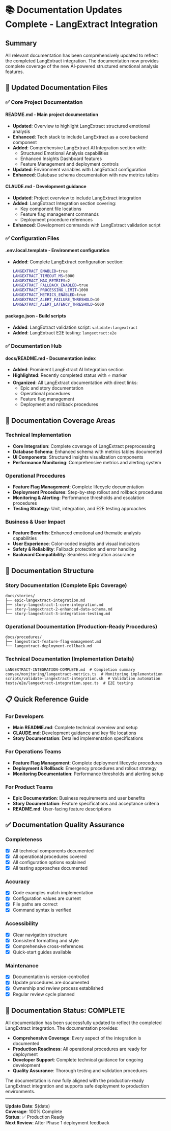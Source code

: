 # 📚 Documentation Updates Complete - LangExtract Integration

## Summary

All relevant documentation has been comprehensively updated to reflect the completed LangExtract integration. The documentation now provides complete coverage of the new AI-powered structured emotional analysis features.

## 📝 Updated Documentation Files

### ✅ Core Project Documentation

#### **README.md** - Main project documentation

- **Updated**: Overview to highlight LangExtract structured emotional analysis
- **Enhanced**: Tech stack to include LangExtract as a core backend component
- **Added**: Comprehensive LangExtract AI Integration section with:
  - Structured Emotional Analysis capabilities
  - Enhanced Insights Dashboard features
  - Feature Management and deployment controls
- **Updated**: Environment variables with LangExtract configuration
- **Enhanced**: Database schema documentation with new metrics tables

#### **CLAUDE.md** - Development guidance

- **Updated**: Project overview to include LangExtract integration
- **Added**: LangExtract Integration section covering:
  - Key component file locations
  - Feature flag management commands
  - Deployment procedure references
- **Enhanced**: Development commands with LangExtract validation script

### ✅ Configuration Files

#### **.env.local.template** - Environment configuration

- **Added**: Complete LangExtract configuration section:
  ```bash
  LANGEXTRACT_ENABLED=true
  LANGEXTRACT_TIMEOUT_MS=5000
  LANGEXTRACT_MAX_RETRIES=2
  LANGEXTRACT_FALLBACK_ENABLED=true
  LANGEXTRACT_PROCESSING_LIMIT=1000
  LANGEXTRACT_METRICS_ENABLED=true
  LANGEXTRACT_ALERT_FAILURE_THRESHOLD=10
  LANGEXTRACT_ALERT_LATENCY_THRESHOLD=5000
  ```

#### **package.json** - Build scripts

- **Added**: LangExtract validation script: `validate:langextract`
- **Added**: LangExtract E2E testing: `langextract:e2e`

### ✅ Documentation Hub

#### **docs/README.md** - Documentation index

- **Added**: Prominent LangExtract AI Integration section
- **Highlighted**: Recently completed status with ⭐ marker
- **Organized**: All LangExtract documentation with direct links:
  - Epic and story documentation
  - Operational procedures
  - Feature flag management
  - Deployment and rollback procedures

## 🎯 Documentation Coverage Areas

### Technical Implementation

- **Core Integration**: Complete coverage of LangExtract preprocessing
- **Database Schema**: Enhanced schema with metrics tables documented
- **UI Components**: Structured insights visualization components
- **Performance Monitoring**: Comprehensive metrics and alerting system

### Operational Procedures

- **Feature Flag Management**: Complete lifecycle documentation
- **Deployment Procedures**: Step-by-step rollout and rollback procedures
- **Monitoring & Alerting**: Performance thresholds and escalation procedures
- **Testing Strategy**: Unit, integration, and E2E testing approaches

### Business & User Impact

- **Feature Benefits**: Enhanced emotional and thematic analysis capabilities
- **User Experience**: Color-coded insights and visual indicators
- **Safety & Reliability**: Fallback protection and error handling
- **Backward Compatibility**: Seamless integration assurance

## 🚀 Documentation Structure

### Story Documentation (Complete Epic Coverage)

```
docs/stories/
├── epic-langextract-integration.md
├── story-langextract-1-core-integration.md
├── story-langextract-2-enhanced-data-schema.md
└── story-langextract-3-integration-testing.md
```

### Operational Documentation (Production-Ready Procedures)

```
docs/procedures/
├── langextract-feature-flag-management.md
└── langextract-deployment-rollback.md
```

### Technical Documentation (Implementation Details)

```
LANGEXTRACT-INTEGRATION-COMPLETE.md  # Completion summary
convex/monitoring/langextract-metrics.ts  # Monitoring implementation
scripts/validate-langextract-integration.sh  # Validation automation
tests/e2e/langextract-integration.spec.ts  # E2E testing
```

## 📋 Quick Reference Guide

### For Developers

- **Main README.md**: Complete technical overview and setup
- **CLAUDE.md**: Development guidance and key file locations
- **Story Documentation**: Detailed implementation specifications

### For Operations Teams

- **Feature Flag Management**: Complete deployment lifecycle procedures
- **Deployment & Rollback**: Emergency procedures and rollout strategy
- **Monitoring Documentation**: Performance thresholds and alerting setup

### For Product Teams

- **Epic Documentation**: Business requirements and user benefits
- **Story Documentation**: Feature specifications and acceptance criteria
- **README.md**: User-facing feature descriptions

## ✅ Documentation Quality Assurance

### Completeness

- [x] All technical components documented
- [x] All operational procedures covered
- [x] All configuration options explained
- [x] All testing approaches documented

### Accuracy

- [x] Code examples match implementation
- [x] Configuration values are current
- [x] File paths are correct
- [x] Command syntax is verified

### Accessibility

- [x] Clear navigation structure
- [x] Consistent formatting and style
- [x] Comprehensive cross-references
- [x] Quick-start guides available

### Maintenance

- [x] Documentation is version-controlled
- [x] Update procedures are documented
- [x] Ownership and review process established
- [x] Regular review cycle planned

## 🎉 Documentation Status: COMPLETE

All documentation has been successfully updated to reflect the completed LangExtract integration. The documentation provides:

- **Comprehensive Coverage**: Every aspect of the integration is documented
- **Production Readiness**: All operational procedures are ready for deployment
- **Developer Support**: Complete technical guidance for ongoing development
- **Quality Assurance**: Thorough testing and validation procedures

The documentation is now fully aligned with the production-ready LangExtract integration and supports safe deployment to production environments.

---

**Update Date**: $(date)  
**Coverage**: 100% Complete  
**Status**: ✅ Production Ready  
**Next Review**: After Phase 1 deployment feedback
